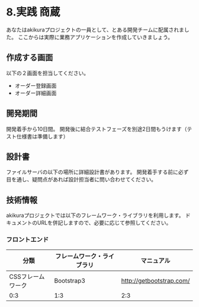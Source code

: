 # 8.実践 商蔵

あなたはakikuraプロジェクトの一員として、とある開発チームに配属されました。
ここからは実際に業務アプリケーションを作成していきましょう。

## 作成する画面
以下の２画面を担当してください。
- オーダー登録画面
- オーダー詳細画面

## 開発期間
開発着手から10日間。
開発後に結合テストフェーズを別途2日間もうけます（テスト仕様書は準備します）

## 設計書
ファイルサーバの以下の場所に詳細設計書があります。
開発着手する前に必ず目を通し、疑問点があれば設計担当者に問い合わせてください。

## 技術情報
akikuraプロジェクトでは以下のフレームワーク・ライブラリを利用します。
ドキュメントのURLを併記しますので、必要に応じて参照してください。

### フロントエンド
| 分類 | フレームワーク・ライブラリ | マニュアル |
| -- | -- | -- |
| CSSフレームワーク | Bootstrap3 | http://getbootstrap.com/ |
| 0:3 | 1:3 | 2:3 |




